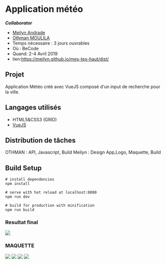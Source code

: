 # Application météo

***Collaborator*** 

- [Meilyn Andrade](https://github.com/Meilyn)
- [Othman MOULILA](https://github.com/luffy1140)
- Temps nécessaire : 3 jours ouvrables
- Où : BeCode 
- Quand: 2-4 Avril 2019
- lien:https://meilyn.github.io/mes-tes-haut/dist/ 

## Projet

Application Météo créé avec VueJS composé d'un input de recherche pour la ville.

## Langages utilisés

- HTML5&CSS3 (GRID)
- [VueJS](https://vuejs.org/)
## Distribution de tâches

OTHMAN : API, Javascript, Build
Meilyn : Design App,Logo, Maquette, Build  

## Build Setup

```
# install dependencies
npm install

# serve with hot reload at localhost:8080
npm run dev

# build for production with minification
npm run build
```
### Resultat final
![](img/maquette.png)

### MAQUETTE
![](img/accueil.jpg)
![](img/sun.jpg)
![](img/cloud.jpg)
![](img/light-rain.jpg)


